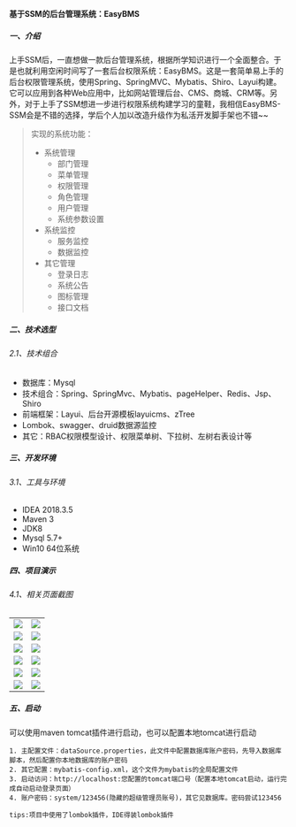 **基于SSM的后台管理系统：EasyBMS**

##### 一、介绍

上手SSM后，一直想做一款后台管理系统，根据所学知识进行一个全面整合。于是也就利用空闲时间写了一套后台权限系统：EasyBMS。这是一套简单易上手的后台权限管理系统，使用Spring、SpringMVC、Mybatis、Shiro、Layui构建。它可以应用到各种Web应用中，比如网站管理后台、CMS、商城、CRM等。另外，对于上手了SSM想进一步进行权限系统构建学习的童鞋，我相信EasyBMS-SSM会是不错的选择，学后个人加以改造升级作为私活开发脚手架也不错~~

> 实现的系统功能：
>
> - 系统管理
>   - 部门管理
>   - 菜单管理
>   - 权限管理
>   - 角色管理
>   - 用户管理
>   - 系统参数设置
> - 系统监控
>   - 服务监控
>   - 数据监控
> - 其它管理
>   - 登录日志
>   - 系统公告
>   - 图标管理
>   - 接口文档

##### 二、技术选型
###### 2.1、技术组合
- 数据库：Mysql
- 技术组合：Spring、SpringMvc、Mybatis、pageHelper、Redis、Jsp、Shiro
- 前端框架：Layui、后台开源模板layuicms、zTree
- Lombok、swagger、druid数据源监控
- 其它：RBAC权限模型设计、权限菜单树、下拉树、左树右表设计等

##### 三、开发环境
###### 3.1、工具与环境
- IDEA 2018.3.5
- Maven 3
- JDK8
- Mysql 5.7+
- Win10 64位系统

##### 四、项目演示

###### 4.1、相关页面截图

<table>
    <tr>
        <td><img src="http://static.xmlvhy.com/easybms/easybms-login.png"/></td>
        <td><img src="http://static.xmlvhy.com/easybms/easybms-index.png"/></td>
    </tr>
    <tr>
        <td><img src="http://static.xmlvhy.com/easybms/easybms-dept.png"/></td>
        <td><img src="http://static.xmlvhy.com/easybms/easybms-menu.png"/></td>
    </tr>
    <tr>
        <td><img src="http://static.xmlvhy.com/easybms/easybms-permission.png"/></td>
        <td><img src="http://static.xmlvhy.com/easybms/easybms-role.png"/></td>
    </tr>
	<tr>
        <td><img src="http://static.xmlvhy.com/easybms/easybms-user.png"/></td>
        <td><img src="http://static.xmlvhy.com/easybms/easybms-dataSource.png"/></td>
    </tr>	 
    <tr>
        <td><img src="http://static.xmlvhy.com/easybms/easybms-loginRecord.png"/></td>
        <td><img src="http://static.xmlvhy.com/easybms/easybms-notice.png"/></td>
    </tr>
	<tr>
        <td><img src="http://static.xmlvhy.com/easybms/easybms-server.png"/></td>
        <td><img src="http://static.xmlvhy.com/easybms/easybms-swagger.png"/></td>
    </tr>
</table>



##### 五、启动

可以使用maven tomcat插件进行启动，也可以配置本地tomcat进行启动

```
1. 主配置文件：dataSource.properties，此文件中配置数据库账户密码，先导入数据库脚本，然后配置你本地数据库的账户密码
2. 其它配置：mybatis-config.xml，这个文件为mybatis的全局配置文件
3. 启动访问：http://localhost:您配置的tomcat端口号（配置本地tomcat启动，运行完成自动启动登录页面）
4. 账户密码：system/123456(隐藏的超级管理员账号)，其它见数据库。密码尝试123456

tips:项目中使用了lombok插件，IDE得装lombok插件
```

 